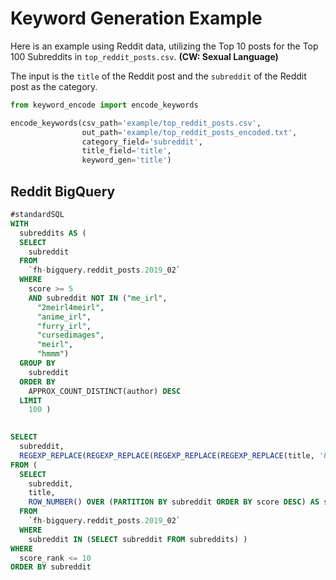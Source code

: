 # Keyword Generation Example

Here is an example using Reddit data, utilizing the Top 10 posts for the Top 100 Subreddits in `top_reddit_posts.csv`. **(CW: Sexual Language)**

The input is the `title` of the Reddit post and the `subreddit` of the Reddit post as the category.

```python
from keyword_encode import encode_keywords

encode_keywords(csv_path='example/top_reddit_posts.csv',
                out_path='example/top_reddit_posts_encoded.txt',
                category_field='subreddit',
                title_field='title',
                keyword_gen='title')
```

## Reddit BigQuery

```sql
#standardSQL
WITH
  subreddits AS (
  SELECT
    subreddit
  FROM
    `fh-bigquery.reddit_posts.2019_02`
  WHERE
    score >= 5
    AND subreddit NOT IN ("me_irl",
      "2meirl4meirl",
      "anime_irl",
      "furry_irl",
      "cursedimages",
      "meirl",
      "hmmm")
  GROUP BY
    subreddit
  ORDER BY
    APPROX_COUNT_DISTINCT(author) DESC
  LIMIT
    100 )
    

SELECT
  subreddit,
  REGEXP_REPLACE(REGEXP_REPLACE(REGEXP_REPLACE(REGEXP_REPLACE(title, '&amp;', '&'), '&lt;', '<'), '&gt;', '>'), '�', '') as title
FROM (
  SELECT
    subreddit,
    title,
    ROW_NUMBER() OVER (PARTITION BY subreddit ORDER BY score DESC) AS score_rank
  FROM
    `fh-bigquery.reddit_posts.2019_02`
  WHERE
    subreddit IN (SELECT subreddit FROM subreddits) )
WHERE
  score_rank <= 10
ORDER BY subreddit
```